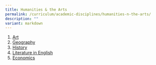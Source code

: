 ```yaml
---
title: Humanities & the Arts
permalink: /curriculum/academic-disciplines/humanities-n-the-arts/
description: ""
variant: markdown
---
```

<ol>
<li><a href="/curriculum/academic-disciplines/humanities-n-the-arts/art" target="">Art</a></li>
<li><a href="/curriculum/academic-disciplines/humanities-n-the-arts/geography" target="">Geography</a></li>
<li><a href="/curriculum/academic-disciplines/humanities-n-the-arts/history" target="">History</a></li>
<li><a href="/curriculum/academic-disciplines/humanities-n-the-arts/literature-in-english" target="">Literature in English</a></li>
<li><a href="/curriculum/academic-disciplines/humanities-n-the-arts/economics" target="">Economics</a></li></ol>